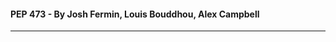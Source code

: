 #### PEP 473 - By Josh Fermin, Louis Bouddhou, Alex Campbell
---------------------------------------

